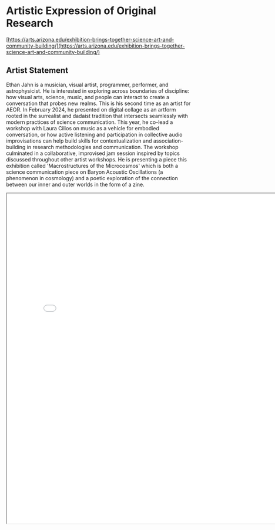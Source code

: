 # Artistic Expression of Original Research

[https://arts.arizona.edu/exhibition-brings-together-science-art-and-community-building/](https://arts.arizona.edu/exhibition-brings-together-science-art-and-community-building/)

## Artist Statement

Ethan Jahn is a musician, visual artist, programmer, performer, and astrophysicist. He is interested in exploring across boundaries of discipline: how visual arts, science, music, and people can interact to create a conversation that probes new realms. This is his second time as an artist for AEOR. In February 2024, he presented on digital collage as an artform rooted in the surrealist and dadaist tradition that intersects seamlessly with modern practices of science communication. This year, he co-lead a workshop with Laura Cilios on music as a vehicle for embodied conversation, or how active listening and participation in collective audio improvisations can help build skills for contextualization and association-building in research methodologies and communication. The workshop culminated in a collaborative, improvised jam session inspired by topics discussed throughout other artist workshops. He is presenting a piece this exhibition called 'Macrostructures of the Microcosmos' which is both a science communication piece on Baryon Acoustic Oscillations (a phenomenon in cosmology) and a poetic exploration of the connection between our inner and outer worlds in the form of a zine.

<iframe class="pdf" src="/assets/pdfs/space-zine-compressed.pdf" width="800" height="900"> </iframe>